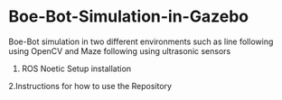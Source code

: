 # Boe-Bot-Simulation-in-Gazebo
Boe-Bot simulation in two different environments such as line following using OpenCV and Maze following using ultrasonic sensors

1. ROS Noetic Setup installation

2.Instructions for how to use the Repository
